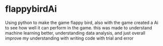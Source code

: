 # flappybirdAi
Using python to make the game flappy bird, also with the game created a Ai to see how well it can perform in the game. this was made to understand machine learning better, understanding data analysis, and just overall improve my understanding with writing code with trial and error
